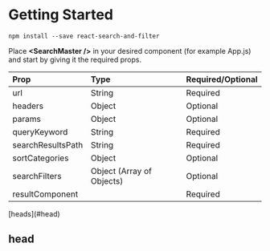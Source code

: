 # Getting Started

```
npm install --save react-search-and-filter
```

Place **&lt;SearchMaster /&gt;** in your desired component \(for example App.js\) and start by giving it the required props.

| Prop | Type | Required/Optional |
| :--- | :--- | :--- |
| url | String | Required |
| headers | Object | Optional |
| params | Object | Optional |
| queryKeyword | String | Required |
| searchResultsPath | String | Required |
| sortCategories | Object | Optional |
| searchFilters | Object \(Array of Objects\) | Optional |
| resultComponent |  | Required |

\[heads\]\(\#head\)

## head



